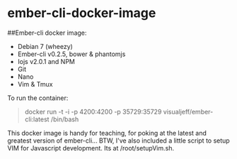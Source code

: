 ember-cli-docker-image
======================

##Ember-cli docker image:

* Debian 7 (wheezy)
* Ember-cli v0.2.5, bower & phantomjs
* Iojs v2.0.1 and NPM  
* Git
* Nano
* Vim & Tmux

To run the container:

> docker run -t -i -p 4200:4200 -p 35729:35729 visualjeff/ember-cli:latest /bin/bash

This docker image is handy for teaching, for poking at the latest and greatest version of ember-cli...  BTW, I've also included a little script to setup VIM for Javascript development.  Its at /root/setupVim.sh.
